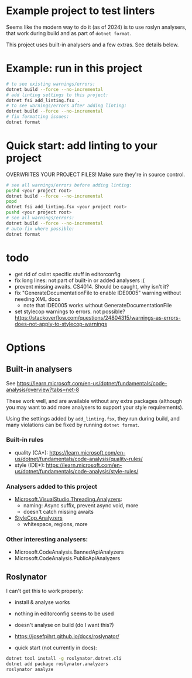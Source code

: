 # Example project to test linters

Seems like the modern way to do it (as of 2024) is to use roslyn analysers, that
work during build and as part of `dotnet format`.

This project uses built-in analysers and a few extras. See details below.

# Example: run in this project
```sh
# to see existing warnings/errors:
dotnet build --force --no-incremental
# add linting settings to this project:
dotnet fsi add_linting.fsx .
# to see warnings/errors after adding linting:
dotnet build --force --no-incremental
# fix formatting issues:
dotnet format
```

# Quick start: add linting to your project
OVERWRITES YOUR PROJECT FILES! Make sure they're in source control.

```sh
# see all warnings/errors before adding linting:
pushd <your project root>
dotnet build --force --no-incremental
popd
dotnet fsi add_linting.fsx <your project root>
pushd <your project root>
# see all warnings/errors:
dotnet build --force --no-incremental
# auto-fix where possible:
dotnet format
```

# todo
- get rid of cslint specific stuff in editorconfig
- fix long lines: not part of built-in or added analysers :(
- prevent missing awaits. CS4014. Should be caught, why isn't it?
- fix "GenerateDocumentationFile to enable IDE0005" warning without needing XML
  docs
    - note that IDE0005 works without GenerateDocumentationFile
- set stylecop warnings to errors. not possible? https://stackoverflow.com/questions/24804315/warnings-as-errors-does-not-apply-to-stylecop-warnings

# Options
## Built-in analysers
See https://learn.microsoft.com/en-us/dotnet/fundamentals/code-analysis/overview?tabs=net-8

These work well, and are available without any extra packages (although you may
want to add more analysers to support your style requirements).

Using the settings added by `add_linting.fsx`, they run during build, and many
violations can be fixed by running `dotnet format`.

### Built-in rules
- quality (CA*): https://learn.microsoft.com/en-us/dotnet/fundamentals/code-analysis/quality-rules/
- style (IDE*): https://learn.microsoft.com/en-us/dotnet/fundamentals/code-analysis/style-rules/

### Analysers added to this project
- [Microsoft.VisualStudio.Threading.Analyzers](https://github.com/microsoft/vs-threading/blob/main/doc/analyzers/index.md):
    - naming: Async suffix, prevent async void, more
    - doesn't catch missing awaits
- [StyleCop.Analyzers](https://github.com/DotNetAnalyzers/StyleCopAnalyzers)
    - whitespace, regions, more

### Other interesting analysers:
- Microsoft.CodeAnalysis.BannedApiAnalyzers
- Microsoft.CodeAnalysis.PublicApiAnalyzers

## Roslynator
I can't get this to work properly:
- install & analyse works
- nothing in editorconfig seems to be used
- doesn't analyse on build (do I want this?)

- https://josefpihrt.github.io/docs/roslynator/
- quick start (not currently in docs):
```sh
dotnet tool install -g roslynator.dotnet.cli
dotnet add package roslynator.analyzers
roslynator analyze
```
